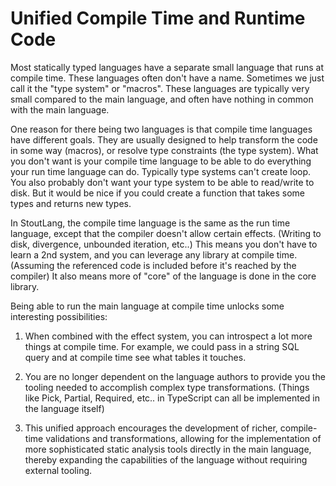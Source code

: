 # Unified Compile Time and Runtime Code

Most statically typed languages have a separate small language that runs at compile time. These languages often don't have a name. Sometimes we just call it the "type system" or "macros". These languages are typically very small compared to the main language, and often have nothing in common with the main language.

One reason for there being two languages is that compile time languages have different goals. They are usually designed to help transform the code in some way (macros), or resolve type constraints (the type system). What you don't want is your compile time language to be able to do everything your run time language can do. Typically type systems can't create loop. You also probably don't want your type system to be able to read/write to disk. But it would be nice if you could create a function that takes some types and returns new types.

In StoutLang, the compile time language is the same as the run time language, except that the compiler doesn't allow certain effects. (Writing to disk, divergence, unbounded iteration, etc..) This means you don't have to learn a 2nd system, and you can leverage any library at compile time. (Assuming the referenced code is included before it's reached by the compiler) It also means more of "core" of the language is done in the core library.

Being able to run the main language at compile time unlocks some interesting possibilities:

1. When combined with the effect system, you can introspect a lot more things at compile time. For example, we could pass in a string SQL query and at compile time see what tables it touches.

2. You are no longer dependent on the language authors to provide you the tooling needed to accomplish complex type transformations. (Things like Pick, Partial, Required, etc.. in TypeScript can all be implemented in the language itself)

3. This unified approach encourages the development of richer, compile-time validations and transformations, allowing for the implementation of more sophisticated static analysis tools directly in the main language, thereby expanding the capabilities of the language without requiring external tooling.